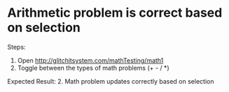 # Arithmetic problem is correct based on selection

Steps:
1. Open http://glitchitsystem.com/mathTesting/math1
2. Toggle between the types of math problems (+ - / *)

Expected Result:
2. Math problem updates correctly based on selection